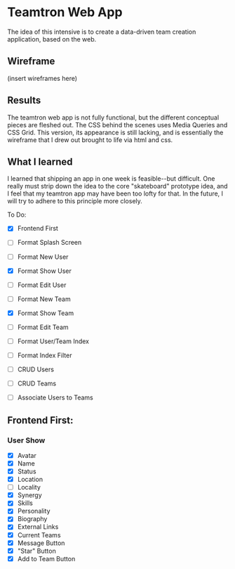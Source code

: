 # Teamtron Web App
The idea of this intensive is to create a data-driven team creation application, based on the web.

## Wireframe
(insert wireframes here)

## Results
The teamtron web app is not fully functional, but the different conceptual pieces are fleshed out. The CSS behind the scenes uses Media Queries and CSS Grid. This version, its appearance is still lacking, and is essentially the wireframe that I drew out brought to life via html and css.

## What I learned
I learned that shipping an app in one week is feasible--but difficult. One really must strip down the idea to the core "skateboard" prototype idea, and I feel that my teamtron app may have been too lofty for that. In the future, I will try to adhere to this principle more closely.

To Do:
- [X] Frontend First
- [ ] Format Splash Screen
- [ ] Format New User
- [X] Format Show User
- [ ] Format Edit User
- [ ] Format New Team
- [X] Format Show Team
- [ ] Format Edit Team
- [ ] Format User/Team Index
- [ ] Format Index Filter
- [ ] CRUD Users
- [ ] CRUD Teams
- [ ] Associate Users to Teams


## Frontend First:
### User Show
- [X] Avatar
- [X] Name
- [X] Status
- [X] Location
- [ ] Locality
- [X] Synergy
- [X] Skills
- [X] Personality
- [X] Biography
- [X] External Links
- [X] Current Teams
- [X] Message Button
- [X] "Star" Button
- [X] Add to Team Button

###

